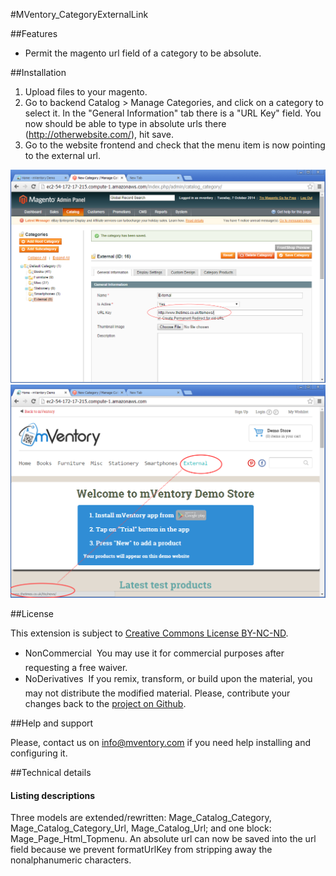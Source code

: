 
#MVentory_CategoryExternalLink

##Features

* Permit the magento url field of a category to be absolute.

##Installation

1. Upload files to your magento.
2. Go to backend Catalog > Manage Categories, and click on a category to select it. In the "General Information" tab there is a "URL Key" field. You now should be able to type in absolute urls there (http://otherwebsite.com/), hit save. 
3. Go to the website frontend and check that the menu item is now pointing to the external url.

![alt tag](https://raw.githubusercontent.com/mVentory/MVentory_UI/master/CategoryExternalLink/screenshot1.png)
![alt tag](https://raw.githubusercontent.com/mVentory/MVentory_UI/master/CategoryExternalLink/screenshot2.png)

##License

This extension is subject to [Creative Commons License BY-NC-ND](http://creativecommons.org/licenses/by-nc-nd/4.0/).
* NonCommercial  You may use it for commercial purposes after requesting a free waiver.
* NoDerivatives  If you remix, transform, or build upon the material, you may not distribute the modified material. Please, contribute your changes back to the [project on Github](https://github.com/mVentory/MVentory_UI).


##Help and support

Please, contact us on info@mventory.com if you need help installing and configuring it.


##Technical details

#### Listing descriptions

Three models are extended/rewritten: Mage_Catalog_Category, Mage_Catalog_Category_Url, Mage_Catalog_Url; and one block: Mage_Page_Html_Topmenu.
An absolute url can now be saved into the url field because we prevent formatUrlKey from stripping away the nonalphanumeric characters.